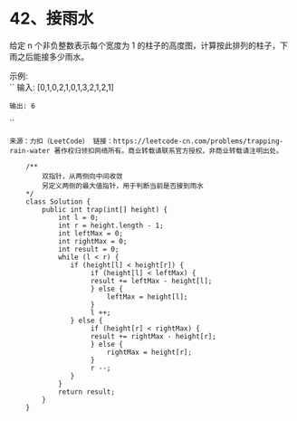 42、接雨水
===

给定 n 个非负整数表示每个宽度为 1 的柱子的高度图，计算按此排列的柱子，下雨之后能接多少雨水。<br>

示例:<br>
``
	输入: [0,1,0,2,1,0,1,3,2,1,2,1]
	
	输出: 6
``

``
	来源：力扣（LeetCode）
	链接：https://leetcode-cn.com/problems/trapping-rain-water
	著作权归领扣网络所有。商业转载请联系官方授权，非商业转载请注明出处。
``

```
	/**
		双指针，从两侧向中间收敛
		另定义两侧的最大值指针，用于判断当前是否接到雨水
	*/
	class Solution {
		public int trap(int[] height) {
			int l = 0;
			int r = height.length - 1;
			int leftMax = 0;
			int rightMax = 0;
			int result = 0;
			while (l < r) {
			   if (height[l] < height[r]) {
					if (height[l] < leftMax) {
					result += leftMax - height[l];
					} else {
						leftMax = height[l];
					}
					l ++;
			   } else {
					if (height[r] < rightMax) {
					result += rightMax - height[r];
					} else {
						rightMax = height[r];
					}
					r --;
			   }
			}
			return result;
		}
	}
```
